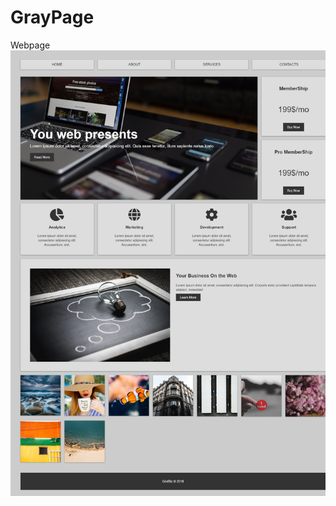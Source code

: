 # GrayPage
Webpage 
![Image Desktop resolution](https://github.com/Konstantin1996/GrayPage/blob/master/preview/fluid-1.png)
